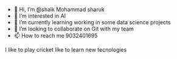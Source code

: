 - 👋 Hi, I’m @shaik Mohammad sharuk
- 👀 I’m interested in AI
- 🌱 I’m currently learning working in some data science projects
- 💞️ I’m looking to collaborate on Git with my team
- 📫 How to reach me 9032401695

<!---
sharukshaik07/sharukshaik07 is a ✨ special ✨ repository because its `README.md` (this file) appears on your GitHub profile.
You can click the Preview link to take a look at your changes.
--->
I like to play cricket
like to learn new tecnologies
